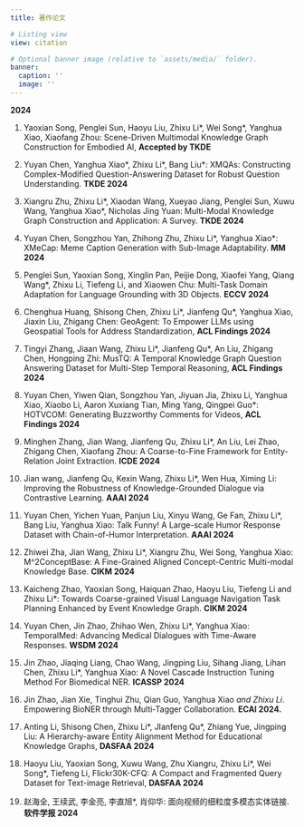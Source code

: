 ```yaml
---
title: 著作论文

# Listing view
view: citation

# Optional banner image (relative to `assets/media/` folder).
banner:
  caption: ''
  image: ''
---
```

**2024**

1. Yaoxian Song, Penglei Sun, Haoyu Liu, Zhixu Li*, Wei Song*, Yanghua Xiao, Xiaofang Zhou: Scene-Driven Multimodal Knowledge Graph Construction for Embodied AI, **Accepted by TKDE**

2. Yuyan Chen, Yanghua Xiao*, Zhixu Li*, Bang Liu*: XMQAs: Constructing Complex-Modified Question-Answering Dataset for Robust Question Understanding. **TKDE 2024**

3. Xiangru Zhu, Zhixu Li*, Xiaodan Wang, Xueyao Jiang, Penglei Sun, Xuwu Wang, Yanghua Xiao*, Nicholas Jing Yuan: Multi-Modal Knowledge Graph Construction and Application: A Survey. **TKDE 2024**

4. Yuyan Chen, Songzhou Yan, Zhihong Zhu, Zhixu Li*, Yanghua Xiao*: XMeCap: Meme Caption Generation with Sub-Image Adaptability. **MM 2024**

5. Penglei Sun, Yaoxian Song, Xinglin Pan, Peijie Dong, Xiaofei Yang, Qiang Wang*, Zhixu Li, Tiefeng Li, and Xiaowen Chu: Multi-Task Domain Adaptation for Language Grounding with 3D Objects. **ECCV 2024**

6. Chenghua Huang, Shisong Chen, Zhixu Li*, Jianfeng Qu*, Yanghua Xiao, Jiaxin Liu, Zhigang Chen: GeoAgent: To Empower LLMs using Geospatial Tools for Address Standardization, **ACL Findings 2024**

7. Tingyi Zhang, Jiaan Wang, Zhixu Li*, Jianfeng Qu*, An Liu, Zhigang Chen, Hongping Zhi: MusTQ: A Temporal Knowledge Graph Question Answering Dataset for Multi-Step Temporal Reasoning, **ACL Findings 2024**

8. Yuyan Chen, Yiwen Qian, Songzhou Yan, Jiyuan Jia, Zhixu Li, Yanghua Xiao, Xiaobo Li, Aaron Xuxiang Tian, Ming Yang, Qingpei Guo*: HOTVCOM: Generating Buzzworthy Comments for Videos, **ACL Findings 2024**

9. Minghen Zhang, Jian Wang, Jianfeng Qu, Zhixu Li*, An Liu, Lei Zhao, Zhigang Chen, Xiaofang Zhou: A Coarse-to-Fine Framework for Entity-Relation Joint Extraction. **ICDE 2024**

10. Jian wang, Jianfeng Qu, Kexin Wang, Zhixu Li*, Wen Hua, Ximing Li: Improving the Robustness of Knowledge-Grounded Dialogue via Contrastive Learning. **AAAI 2024**

11. Yuyan Chen, Yichen Yuan, Panjun Liu, Xinyu Wang, Ge Fan, Zhixu Li*, Bang Liu, Yanghua Xiao: Talk Funny! A Large-scale Humor Response Dataset with Chain-of-Humor Interpretation. **AAAI 2024**

12. Zhiwei Zha, Jian Wang, Zhixu Li*, Xiangru Zhu, Wei Song, Yanghua Xiao: M^2ConceptBase: A Fine-Grained Aligned Concept-Centric Multi-modal Knowledge Base. **CIKM 2024**

13. Kaicheng Zhao, Yaoxian Song, Haiquan Zhao, Haoyu Liu, Tiefeng Li and Zhixu Li*: Towards Coarse-grained Visual Language Navigation Task Planning Enhanced by Event Knowledge Graph. **CIKM 2024**

14. Yuyan Chen, Jin Zhao, Zhihao Wen, Zhixu Li*, Yanghua Xiao: TemporalMed: Advancing Medical Dialogues with Time-Aware Responses. **WSDM 2024**

15. Jin Zhao, Jiaqing Liang, Chao Wang, Jingping Liu, Sihang Jiang, Lihan Chen, Zhixu Li*, Yanghua Xiao: A Novel Cascade Instruction Tuning Method For Biomedical NER. **ICASSP 2024**

16. Jin Zhao, Jian Xie, Tinghui Zhu, Qian Guo, Yanghua Xiao *and Zhixu Li*. Empowering BioNER through Multi-Tagger Collaboration. **ECAI 2024.**

17. Anting Li, Shisong Chen, Zhixu Li*, JIanfeng Qu*, Zhiang Yue, Jingping Liu: A Hierarchy-aware Entity Alignment Method for Educational Knowledge Graphs, **DASFAA 2024**

18. Haoyu Liu, Yaoxian Song, Xuwu Wang, Zhu Xiangru, Zhixu Li*, Wei Song*, Tiefeng Li, Flickr30K-CFQ: A Compact and Fragmented Query Dataset for Text-image Retrieval, **DASFAA 2024**

19. 赵海全, 王续武, 李金亮, 李直旭*, 肖仰华: 面向视频的细粒度多模态实体链接. **软件学报 2024**

